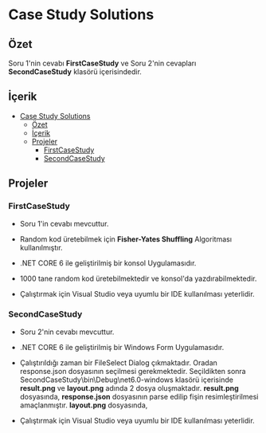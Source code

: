 # Case Study Solutions

## Özet

Soru 1'nin cevabı **FirstCaseStudy** ve Soru 2'nin cevapları **SecondCaseStudy** klasörü içerisindedir.

## İçerik

- [Case Study Solutions](#case-study-solutions)
  - [Özet](#özet)
  - [İçerik](#i̇çerik)
  - [Projeler](#projeler)
    - [FirstCaseStudy](#firstcasestudy)
    - [SecondCaseStudy](#secondcasestudy)

## Projeler

### FirstCaseStudy

- Soru 1'in cevabı mevcuttur.

- Random kod üretebilmek için **Fisher-Yates Shuffling** Algoritması kullanılmıştır.

- .NET CORE 6 ile geliştirilmiş bir konsol Uygulamasıdır.

- 1000 tane random kod üretebilmektedir ve konsol'da yazdırabilmektedir.

- Çalıştırmak için Visual Studio veya uyumlu bir IDE kullanılması yeterlidir.

### SecondCaseStudy

- Soru 2'nin cevabı mevcuttur.

- .NET CORE 6 ile geliştirilmiş bir Windows Form Uygulamasıdır.

- Çalıştırıldığı zaman bir FileSelect Dialog çıkmaktadır. Oradan response.json dosyasının seçilmesi gerekmektedir. Seçildikten sonra SecondCaseStudy\bin\Debug\net6.0-windows klasörü içerisinde **result.png** ve **layout.png** adında 2 dosya oluşmaktadır. **result.png** dosyasında, **response.json** dosyasının parse edilip fişin resimleştirilmesi amaçlanmıştır. **layout.png** dosyasında,

- Çalıştırmak için Visual Studio veya uyumlu bir IDE kullanılması yeterlidir.
